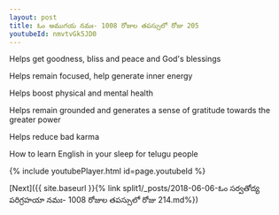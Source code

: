```yaml
---
layout: post
title: ఓం అముగయ నమః- 1008 రోజుల తపస్సులో రోజు 205
youtubeId: nmvtvGk5JD0
---
```

 
 
Helps get goodness, bliss and peace and God's blessings
 
Helps remain focused, help generate inner energy 
 
Helps boost physical and mental health 
 
Helps remain grounded and generates a sense of gratitude towards the greater power 
 
Helps reduce bad karma
 
How to learn English in your sleep for telugu people
 
 
 
 


{% include youtubePlayer.html id=page.youtubeId %}
 
[Next]({{ site.baseurl }}{% link split1/_posts/2018-06-06-ఓం సర్వతోద్య పరిగ్రహయా నమః- 1008 రోజుల తపస్సులో రోజు 214.md%})
 
